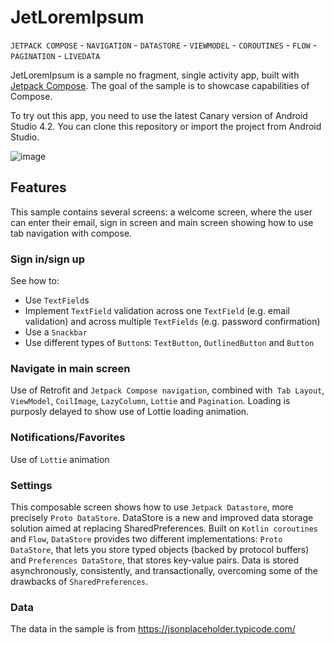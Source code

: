 # JetLoremIpsum

`JETPACK COMPOSE` - `NAVIGATION` - `DATASTORE` - `VIEWMODEL` - `COROUTINES` - `FLOW` - `PAGINATION` - `LIVEDATA` 

JetLoremIpsum is a sample no fragment, single activity app, built with
[Jetpack Compose](https://developer.android.com/jetpack/compose). The goal of the sample is to
showcase capabilities of Compose.

To try out this app, you need to use the latest Canary version of Android Studio 4.2.
You can clone this repository or import the
project from Android Studio.

![image](https://user-images.githubusercontent.com/48402104/117341404-593c6f80-aea2-11eb-8101-dac099def526.png)

## Features

This sample contains several screens: a welcome screen, where the user can enter their email, sign in screen and main screen showing how to use tab navigation with compose. 

### Sign in/sign up

See how to:

* Use `TextField`s
* Implement `TextField` validation across one `TextField` (e.g. email validation) and across multiple `TextFields` (e.g. password confirmation)
* Use a `Snackbar`
* Use different types of `Button`s: `TextButton`, `OutlinedButton` and `Button`

### Navigate in main screen

Use of Retrofit and `Jetpack Compose navigation`, combined with` Tab Layout`, `ViewModel`, `CoilImage`, `LazyColumn`, `Lottie` and `Pagination`.
Loading is purposly delayed to show use of Lottie loading animation.

### Notifications/Favorites

Use of `Lottie` animation 

### Settings

This composable screen shows how to use `Jetpack Datastore`, more precisely `Proto DataStore`.
DataStore is a new and improved data storage solution aimed at replacing SharedPreferences. Built on `Kotlin coroutines` and `Flow`, `DataStore` provides two different implementations: `Proto DataStore`, that lets you store typed objects (backed by protocol buffers) and `Preferences DataStore`, that stores key-value pairs. Data is stored asynchronously, consistently, and transactionally, overcoming some of the drawbacks of `SharedPreferences`.

### Data

The data in the sample is from 
https://jsonplaceholder.typicode.com/

